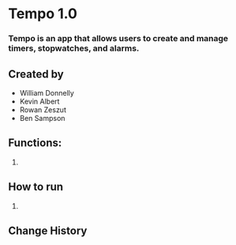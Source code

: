 # Tempo 1.0

### Tempo is an app that allows users to create and manage timers, stopwatches, and alarms.

## Created by
- William Donnelly
- Kevin Albert
- Rowan Zeszut
- Ben Sampson

## Functions:
1. 
## How to run
1. 
## Change History
